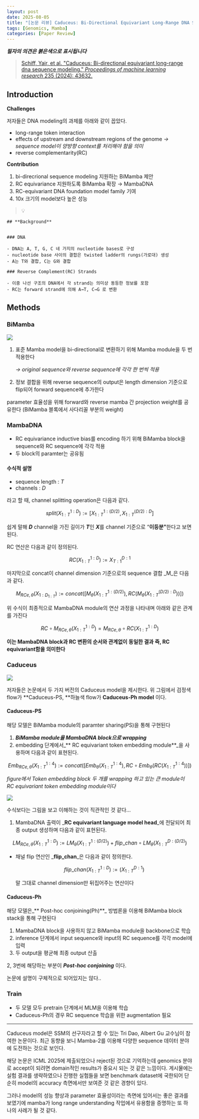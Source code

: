 ```yaml
---
layout: post
date: 2025-08-05
title: "[논문 리뷰] Caduceus: Bi-Directional Equivariant Long-Range DNA Sequence Modeling"
tags: [Genomics, Mamba]
categories: [Paper Review]
---
```


<span class="notion-red">_**필자의 의견은 붉은색으로 표시됩니다**_</span>


> [Schiff, Yair, et al. "Caduceus: Bi-directional equivariant long-range dna sequence modeling." ](https://pmc.ncbi.nlm.nih.gov/articles/PMC12189541/)[_Proceedings of machine learning research_](https://pmc.ncbi.nlm.nih.gov/articles/PMC12189541/)[ 235 (2024): 43632.](https://pmc.ncbi.nlm.nih.gov/articles/PMC12189541/)



## Introduction


**Challenges**


저자들은 DNA modeling의 과제를 아래와 같이 꼽았다.

- long-range token interaction
- effects of upstream and downstream regions of the genome 
_→ sequence model이 양방향 context를 처리해야 함을 의미_
- reverse complementarity(RC)

**Contribution**

1. bi-direcrional sequence modeling 지원하는 BiMamba 제안
1. RC equivariance 지원하도록 BiMamba 확장 → MambaDNA
1. RC-equivariant DNA foundation model family 기여
1. 10x 크기의 model보다 높은 성능

> 💡 


	## **Background**


	### DNA

	- DNA는 A, T, G, C 네 가지의 nucleotide bases로 구성
	- nucleotide base 사이의 결합은 twisted ladder의 rungs(가로대) 생성
	- A는 T와 결합, C는 G와 결합

	### Reverse Complement(RC) Strands

	- 이중 나선 구조의 DNA에서 각 strand는 의미상 동등한 정보를 포함
	- RC는 forward strand에 의해 A→T, C→G 로 변환


## Methods



### BiMamba


![](https://prod-files-secure.s3.us-west-2.amazonaws.com/542b861c-36a8-4051-84e5-8804b6728dba/2c247d59-7815-4980-99f0-8f0d21f445a7/image.png?X-Amz-Algorithm=AWS4-HMAC-SHA256&X-Amz-Content-Sha256=UNSIGNED-PAYLOAD&X-Amz-Credential=ASIAZI2LB466VKEULNOQ%2F20250826%2Fus-west-2%2Fs3%2Faws4_request&X-Amz-Date=20250826T121611Z&X-Amz-Expires=3600&X-Amz-Security-Token=IQoJb3JpZ2luX2VjEBsaCXVzLXdlc3QtMiJIMEYCIQC8sbSRLODgoy3UHjSigoYzpYqxMmgC%2FZlRwE2Eyr2jjQIhALDCskLM8MZKiHlY5OHks6aWGxG%2BnmV2lOm7cRUS91DCKv8DCHQQABoMNjM3NDIzMTgzODA1IgzhQZqFY6%2B6mf8%2BVj8q3ANGjC3LGmw5mWm%2BuP95ObFfZNKN8VccJCiQvKZmQnOrZLTZNJlQAEMpBGKmlYL4dNfdkD7VXYGk4ZtJPw58qW%2FEKbQTjLROefvbnL24d0foteTe4FAKTtrRq9vRMRcJGF8nllKl0eTpDb4MHkADRacpIzcHwQjWVqGyb7V%2FTcyzo4I2hidHTt2fD%2BoXbgWPfDS7hAKQ5cYJgAGPN4ro50nnoa2hHh323hxdP6WXZcIKpkx4DPzsCkO0jKzo6d5QClket0BTgKwgUlcBDZqLQkcUFHWlNds%2FGWKJckOzTj6mVaiXGbFgCS4WFaHFOkyaiq17osS2oAprglLST46KcWcam37YGcYAvw%2BRXALnV9PXOX9xW1D21Mcbk3DGKorntJjd%2FHq2%2B%2BvHh%2F5KPnEYU%2FMPbqv6dNiXPzbbMP%2B1vPy3aZI6jYXsyAVrXukkWx1gWh5jkgHVGD5CtjaDx%2B68WGtivJc9zwHfA1W24qxTcFLdma9Gk6KOVzQ2unAZFrDL7iTLazfE3Hc3lw%2BpF5MPlaSQbVURlImHcSIZQYYeXAeUmwR9Lsh%2FCfa7QtkubBrxKBZYoFfw3OPpSnGycgH1JXK1Iu2LI1nOR%2F9W796Y5H5ZSFSMomTymGnl7SVldzCVqbbFBjqkAfL6JQOsi1uptcjFceAi%2BJTY8QJNOicdqmYf7iAl%2F3mL5QQPSKTBueVs1yTXdDJvOLqU3SrbVt8%2B%2BJNQbOWWYj3dvsKMCbBLp%2FlyZ%2BtuRPpim5V8Cxr9eePNiVa2B4kTHjmljLvw6XFzlTlTrvA2TSL7ow3WZ2IsmHxrWTT%2Fh%2FWZ3OmNbQNUE8A1QU1bP59qeBr254vAgL%2FgAvsVobglK7wwlMIS&X-Amz-Signature=694b5c82c72c6b183fee0be3a90320590a6d100b41cd3719c8650c834f453e2c&X-Amz-SignedHeaders=host&x-amz-checksum-mode=ENABLED&x-id=GetObject)

1. 표준 Mamba model을 bi-directional로 변환하기 위해 Mamba module을 두 번 적용한다

	_→ original sequence와 reverse sequence에 각각 한 번씩 적용_

1. 정보 결합을 위해 reverse sequence의 output은 length dimension 기준으로 flip되어 forward sequence에 추가한다

parameter 효율성을 위해 forward와 reverse mamba 간 projection weight를 공유한다 (BiMamba 블록에서 사다리꼴 부분의 weight)



### MambaDNA

- RC equivariance inductive bias를 encoding 하기 위해 BiMamba block을 sequence와 RC sequence에 각각 적용
- 두 block의 paramter는 공유됨


#### 수식적 설명

- sequence length : _T_
- channels : _D_

라고 할 때,  channel splitting operation은 다음과 같다.


$$
split(X^{1:D}_{1:T}):=[X^{1:(D/2)}_{1:T},X^{(D/2):D}_{1:T}]
$$


<span class="notion-red">쉽게 말해 </span><span class="notion-red">_**D**_</span><span class="notion-red"> channel을 가진 길이가 </span><span class="notion-red">_**T**_</span><span class="notion-red">인 </span><span class="notion-red">_**X**_</span><span class="notion-red">를 channel 기준으로 “</span><span class="notion-red">**이등분”**</span><span class="notion-red">한다고 보면 된다.</span>


RC 연산은 다음과 같이 정의된다.


$$
RC(X^{1:D}_{1:T}):=X^{D:1}_{T:1}
$$


마지막으로 concat이 channel dimension 기준으로의 sequence 결합 _M_은 다음과 같다.


$$
M_{RCe,\theta}(X_{1:D_{1:T}}):=concat([M_{\theta}(X^{1:(D/2)}_{1:T}),RC(M_{\theta}(X^{(D/2):D}_{1:T}))])
$$


위 수식이 최종적으로 MambaDNA module의 연산 과정을 나타내며 아래와 같은 관계를 가진다


$$
RC\circ M_{RCe,\theta}(X^{1:D}_{1:T}) = M_{RCe,\theta} \circ RC(X^{1:D}_{1:T})
$$


**이는 MambaDNA block과 RC 변환의 순서와 관계없이 동일한 결과 즉, RC equivariant함을 의미한다**



### Caduceus


![](https://prod-files-secure.s3.us-west-2.amazonaws.com/542b861c-36a8-4051-84e5-8804b6728dba/f94a60d7-8145-473b-aef9-7c68d3ec604a/image.png?X-Amz-Algorithm=AWS4-HMAC-SHA256&X-Amz-Content-Sha256=UNSIGNED-PAYLOAD&X-Amz-Credential=ASIAZI2LB466VKEULNOQ%2F20250826%2Fus-west-2%2Fs3%2Faws4_request&X-Amz-Date=20250826T121611Z&X-Amz-Expires=3600&X-Amz-Security-Token=IQoJb3JpZ2luX2VjEBsaCXVzLXdlc3QtMiJIMEYCIQC8sbSRLODgoy3UHjSigoYzpYqxMmgC%2FZlRwE2Eyr2jjQIhALDCskLM8MZKiHlY5OHks6aWGxG%2BnmV2lOm7cRUS91DCKv8DCHQQABoMNjM3NDIzMTgzODA1IgzhQZqFY6%2B6mf8%2BVj8q3ANGjC3LGmw5mWm%2BuP95ObFfZNKN8VccJCiQvKZmQnOrZLTZNJlQAEMpBGKmlYL4dNfdkD7VXYGk4ZtJPw58qW%2FEKbQTjLROefvbnL24d0foteTe4FAKTtrRq9vRMRcJGF8nllKl0eTpDb4MHkADRacpIzcHwQjWVqGyb7V%2FTcyzo4I2hidHTt2fD%2BoXbgWPfDS7hAKQ5cYJgAGPN4ro50nnoa2hHh323hxdP6WXZcIKpkx4DPzsCkO0jKzo6d5QClket0BTgKwgUlcBDZqLQkcUFHWlNds%2FGWKJckOzTj6mVaiXGbFgCS4WFaHFOkyaiq17osS2oAprglLST46KcWcam37YGcYAvw%2BRXALnV9PXOX9xW1D21Mcbk3DGKorntJjd%2FHq2%2B%2BvHh%2F5KPnEYU%2FMPbqv6dNiXPzbbMP%2B1vPy3aZI6jYXsyAVrXukkWx1gWh5jkgHVGD5CtjaDx%2B68WGtivJc9zwHfA1W24qxTcFLdma9Gk6KOVzQ2unAZFrDL7iTLazfE3Hc3lw%2BpF5MPlaSQbVURlImHcSIZQYYeXAeUmwR9Lsh%2FCfa7QtkubBrxKBZYoFfw3OPpSnGycgH1JXK1Iu2LI1nOR%2F9W796Y5H5ZSFSMomTymGnl7SVldzCVqbbFBjqkAfL6JQOsi1uptcjFceAi%2BJTY8QJNOicdqmYf7iAl%2F3mL5QQPSKTBueVs1yTXdDJvOLqU3SrbVt8%2B%2BJNQbOWWYj3dvsKMCbBLp%2FlyZ%2BtuRPpim5V8Cxr9eePNiVa2B4kTHjmljLvw6XFzlTlTrvA2TSL7ow3WZ2IsmHxrWTT%2Fh%2FWZ3OmNbQNUE8A1QU1bP59qeBr254vAgL%2FgAvsVobglK7wwlMIS&X-Amz-Signature=70dcb1cc85b920b44d95e967a241e69f0c687ad43daeef3ad4800d7be204729b&X-Amz-SignedHeaders=host&x-amz-checksum-mode=ENABLED&x-id=GetObject)


저자들은 논문에서 두 가지 버전의 Caduceus model을 제시한다. 위 그림에서 검정색 flow가 **Caduceus-PS, **하늘색 flow가 **Caduceus-Ph model** 이다.



#### Caduceus-PS


해당 모델은 BiMamba module의 paramter sharing(PS)을 통해 구현된다

1. _**BiMamba module을 MambaDNA block으로 wrapping**_
1. embedding 단계에서_** RC equivariant token embedding module**_을 사용하며 다음과 같이 표현된다.

$$
Emb_{RCe,\theta}(X^{1:4}_{1:T}):=concat([Emb_{\theta}(X^{1:4}_{1:T}),RC \circ Emb_{\theta}(RC(X^{1:4}_{1:T}))])
$$


_figure에서 Token embedding block 두 개를 wrapping 하고 있는 큰 module이 RC equivariant token embedding module이다_


![](https://prod-files-secure.s3.us-west-2.amazonaws.com/542b861c-36a8-4051-84e5-8804b6728dba/b175e4da-71eb-4e91-8c23-a06dabe673c9/image.png?X-Amz-Algorithm=AWS4-HMAC-SHA256&X-Amz-Content-Sha256=UNSIGNED-PAYLOAD&X-Amz-Credential=ASIAZI2LB466VKEULNOQ%2F20250826%2Fus-west-2%2Fs3%2Faws4_request&X-Amz-Date=20250826T121611Z&X-Amz-Expires=3600&X-Amz-Security-Token=IQoJb3JpZ2luX2VjEBsaCXVzLXdlc3QtMiJIMEYCIQC8sbSRLODgoy3UHjSigoYzpYqxMmgC%2FZlRwE2Eyr2jjQIhALDCskLM8MZKiHlY5OHks6aWGxG%2BnmV2lOm7cRUS91DCKv8DCHQQABoMNjM3NDIzMTgzODA1IgzhQZqFY6%2B6mf8%2BVj8q3ANGjC3LGmw5mWm%2BuP95ObFfZNKN8VccJCiQvKZmQnOrZLTZNJlQAEMpBGKmlYL4dNfdkD7VXYGk4ZtJPw58qW%2FEKbQTjLROefvbnL24d0foteTe4FAKTtrRq9vRMRcJGF8nllKl0eTpDb4MHkADRacpIzcHwQjWVqGyb7V%2FTcyzo4I2hidHTt2fD%2BoXbgWPfDS7hAKQ5cYJgAGPN4ro50nnoa2hHh323hxdP6WXZcIKpkx4DPzsCkO0jKzo6d5QClket0BTgKwgUlcBDZqLQkcUFHWlNds%2FGWKJckOzTj6mVaiXGbFgCS4WFaHFOkyaiq17osS2oAprglLST46KcWcam37YGcYAvw%2BRXALnV9PXOX9xW1D21Mcbk3DGKorntJjd%2FHq2%2B%2BvHh%2F5KPnEYU%2FMPbqv6dNiXPzbbMP%2B1vPy3aZI6jYXsyAVrXukkWx1gWh5jkgHVGD5CtjaDx%2B68WGtivJc9zwHfA1W24qxTcFLdma9Gk6KOVzQ2unAZFrDL7iTLazfE3Hc3lw%2BpF5MPlaSQbVURlImHcSIZQYYeXAeUmwR9Lsh%2FCfa7QtkubBrxKBZYoFfw3OPpSnGycgH1JXK1Iu2LI1nOR%2F9W796Y5H5ZSFSMomTymGnl7SVldzCVqbbFBjqkAfL6JQOsi1uptcjFceAi%2BJTY8QJNOicdqmYf7iAl%2F3mL5QQPSKTBueVs1yTXdDJvOLqU3SrbVt8%2B%2BJNQbOWWYj3dvsKMCbBLp%2FlyZ%2BtuRPpim5V8Cxr9eePNiVa2B4kTHjmljLvw6XFzlTlTrvA2TSL7ow3WZ2IsmHxrWTT%2Fh%2FWZ3OmNbQNUE8A1QU1bP59qeBr254vAgL%2FgAvsVobglK7wwlMIS&X-Amz-Signature=6a1c770910c3b050ab581d5184ee5479f2d6f40d9cab0daa3e999f15f3393ab1&X-Amz-SignedHeaders=host&x-amz-checksum-mode=ENABLED&x-id=GetObject)


<span class="notion-red">수식보다는 그림을 보고 이해하는 것이 직관적인 것 같다…</span>

1. MambaDNA 출력이 _**RC equivariant language model head**_에 전달되어 최종 output 생성하며 다음과 같이 표현된다.

$$
LM_{RCe,\theta}(X^{1:D}_{1:T}):= LM_{\theta}(X^{1:(D/2)}_{1:T})+flip\_chan\circ LM_{\theta}(X^{D:(D/2)}_{1:T})
$$

- 채널 flip 연산인 _**flip\_chan**_은 다음과 같이 정의한다.

	$$
	flip\_chan(X^{1:D}_{1:T}):=(X^{D:1}_{1:T})
	$$


	말 그대로 channel dimension만 뒤집어주는 연산이다



#### Caduceus-Ph


해당 모델은_** Post-hoc conjoining(Ph)**_ 방법론을 이용해 BiMamba block stack을 통해 구현된다

1. MambaDNA block을 사용하지 않고 BiMamba module을 backbone으로 학습
1. inference 단계에서 input sequence와 input의 RC sequence를 각각 model에 입력
1. 두 output을 평균해 최종 output 산출

2, 3번에 해당하는 부분이 _**Post-hoc conjoining**_ 이다.


<span class="notion-red">논문에 설명이 구체적으로 되어있지는 않다..</span>



### Train

- 두 모델 모두 pretrain 단계에서 MLM을 이용해 학습
- Caduceus-Ph의 경우 RC sequence 학습을 위한 augmentation 필요

---


<span class="notion-red">Caduceus model은 SSM의 선구자라고 할 수 있는 Tri Dao, Albert Gu 교수님이 참여한 논문이다. 최근 동향을 보니 Mamba-2를 이용해 다양한 sequence 데이터 분야에 도전하는 것으로 보인다.</span>


<span class="notion-red">해당 논문은 ICML 2025에 제출되었으나 reject된 것으로 기억하는데 genomics 분야로 accept이 되려면 domain적인 results가 중요시 되는 것 같은 느낌이다. 게시물에는 실험 결과를 생략하였으나 진행한 실험들을 보면 benchmark dataset에 국한되어 단순히 model의 accuracy 측면에서만 보여준 것 같은 경향이 있다.</span>


<span class="notion-red">그러나 model의 성능 향상과 parameter 효율성이라는 측면에 있어서는 좋은 결과를 보였기에 mamba가 long range understanding 작업에서 유용함을 증명하는 또 하나의 사례가 될 것 같다.</span>

